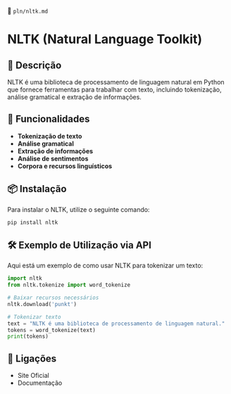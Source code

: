 📌 `pln/nltk.md`

# NLTK (Natural Language Toolkit)

## 🔹 Descrição
NLTK é uma biblioteca de processamento de linguagem natural em Python que fornece ferramentas para trabalhar com texto, incluindo tokenização, análise gramatical e extração de informações.

## 🚀 Funcionalidades
- **Tokenização de texto**
- **Análise gramatical**
- **Extração de informações**
- **Análise de sentimentos**
- **Corpora e recursos linguísticos**

## 📦 Instalação
Para instalar o NLTK, utilize o seguinte comando:

```bash
pip install nltk
```

## 🛠️ Exemplo de Utilização via API
Aqui está um exemplo de como usar NLTK para tokenizar um texto:

```python
import nltk
from nltk.tokenize import word_tokenize

# Baixar recursos necessários
nltk.download('punkt')

# Tokenizar texto
text = "NLTK é uma biblioteca de processamento de linguagem natural."
tokens = word_tokenize(text)
print(tokens)
```

## 🔗 Ligações
- Site Oficial
- Documentação
